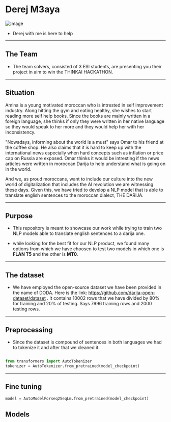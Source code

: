 # Derej M3aya
![image](https://user-images.githubusercontent.com/132778772/236659379-4cc5c906-592a-4d08-be3d-1c63e52bcfa3.png)


- Derej with me is here to help 

---

## The Team

- The team solvers, consisted of 3 ESI students, are presenting you their project in aim to win the THINKAI HACKATHON.

---

## Situation

Amina is a young motivated moroccan who is intrested in self improvement industry. Along hitting the gym and eating healthy, she wishes to start reading more self help books. Since the books are mainly written in a foreign language, she thinks if only they were written in her native language so they would speak to her more and they would help her with her inconsistency.

"Nowadays, informing about the world is a must" says Omar to his friend at the coffee shop. He also claims that it is hard to keep up with the international news especially when hard concepts such as inflation or price cap on Russia are exposed. Omar thinks it would be intresting if the news articles were written in moroccan Darija to help understand what is going on in the world.

And we, as proud moroccans, want to include our culture into the new world of digitalization that includes the AI revolution we are witnessing these days. Given this, we have tried to develop a NLP model that is able to translate english sentences to the moroccan dialect, THE DARIJA.

---

## Purpose

- This repository is meant to showcase our work while trying to train two NLP models able to translate english sentences to a darija one.

- while looking for the best fit for our NLP product, we found many options from which we have choosen to test two models in which one is **FLAN T5** and the other is **MT0**.

---

## The dataset

- We have employed the open-source dataset we have been provided in the name of DODA. Here is the link: https://github.com/darija-open-dataset/dataset .
It contains 10002 rows that we have divided by 80% for training and 20% of testing. Says 7996 training rows and 2000 testing rows.
 
---

## Preprocessing

- Since the dataset is compound of sentences in both languages we had to tokenize it and after that we cleaned it.

```Python

from transformers import AutoTokenizer
tokenizer = AutoTokenizer.from_pretrained(model_checkpoint)
```

---

## Fine tuning

```Python 
model = AutoModelForseq2SeqLm.from_pretrained(model_checkpoint)
```

## Models

